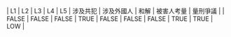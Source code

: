 | L1 | L2 | L3 | L4 | L5 | 涉及共犯 | 涉及外國人 | 和解 | 被害人考量 | 量刑爭議 |
| FALSE | FALSE | FALSE | TRUE | FALSE | FALSE | FALSE | TRUE | TRUE | LOW |